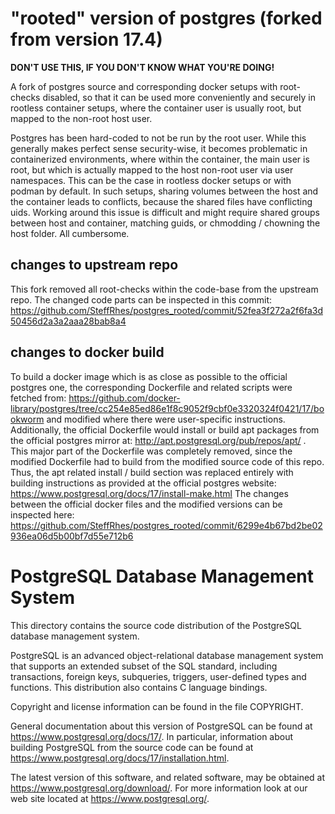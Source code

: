 # "rooted" version of postgres (forked from version 17.4)

**DON'T USE THIS, IF YOU DON'T KNOW WHAT YOU'RE DOING!**

A fork of postgres source and corresponding docker setups with root-checks disabled, so that it can 
be used more conveniently and securely in rootless container setups, where the container user is
usually root, but mapped to the non-root host user.

Postgres has been hard-coded to not be run by the root user. While this generally makes perfect
sense security-wise, it becomes problematic in containerized environments, where within the
container, the main user is root, but which is actually mapped to the host non-root user via user
namespaces. This can be the case in rootless docker setups or with podman by default. In such
setups, sharing volumes between the host and the container leads to conflicts, because the shared
files have conflicting uids. Working around this issue is difficult and might require shared groups
between host and container, matching guids, or chmodding / chowning the host folder. All cumbersome.

## changes to upstream repo

This fork removed all root-checks within the code-base from the upstream repo. The changed code
parts can be inspected in this commit: 
https://github.com/SteffRhes/postgres_rooted/commit/52fea3f272a2f6fa3d50456d2a3a2aaa28bab8a4  

## changes to docker build

To build a docker image which is as close as possible to the official postgres one, the
corresponding Dockerfile and related scripts were fetched from:
https://github.com/docker-library/postgres/tree/cc254e85ed86e1f8c9052f9cbf0e3320324f0421/17/bookworm
and modified where there were user-specific instructions. Additionally, the official Dockerfile
would install or build apt packages from the official postgres mirror at:
http://apt.postgresql.org/pub/repos/apt/ . This major part of the Dockerfile was completely removed,
since the modified Dockerfile had to build from the modified source code of this repo. Thus, the apt
related install / build section was replaced entirely with building instructions as provided at the
official postgres website: https://www.postgresql.org/docs/17/install-make.html The changes between
the official docker files and the modified versions can be inspected here:
https://github.com/SteffRhes/postgres_rooted/commit/6299e4b67bd2be02936ea06d5b00bf7d55e712b6

PostgreSQL Database Management System
=====================================

This directory contains the source code distribution of the PostgreSQL
database management system.

PostgreSQL is an advanced object-relational database management system
that supports an extended subset of the SQL standard, including
transactions, foreign keys, subqueries, triggers, user-defined types
and functions.  This distribution also contains C language bindings.

Copyright and license information can be found in the file COPYRIGHT.

General documentation about this version of PostgreSQL can be found at
<https://www.postgresql.org/docs/17/>.  In particular, information
about building PostgreSQL from the source code can be found at
<https://www.postgresql.org/docs/17/installation.html>.

The latest version of this software, and related software, may be
obtained at <https://www.postgresql.org/download/>.  For more information
look at our web site located at <https://www.postgresql.org/>.
